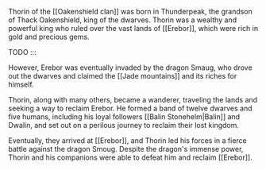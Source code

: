 Thorin of the [[Oakenshield clan]] was born in Thunderpeak, the grandson of Thack Oakenshield, king of the dwarves. Thorin was a wealthy and powerful king who ruled over the vast lands of [[Erebor]], which were rich in gold and precious gems. 






TODO :::




However, Erebor was eventually invaded by the dragon Smaug, who drove out the dwarves and claimed the [[Jade mountains]] and its riches for himself.

Thorin, along with many others, became a wanderer, traveling the lands and seeking a way to reclaim Erebor. He formed a band of twelve dwarves and five humans, including his loyal followers [[Balin Stonehelm|Balin]] and Dwalin, and set out on a perilous journey to reclaim their lost kingdom.

Eventually, they arrived at [[Erebor]], and Thorin led his forces in a fierce battle against the dragon Smoug. Despite the dragon's immense power, Thorin and his companions were able to defeat him and reclaim [[Erebor]].
